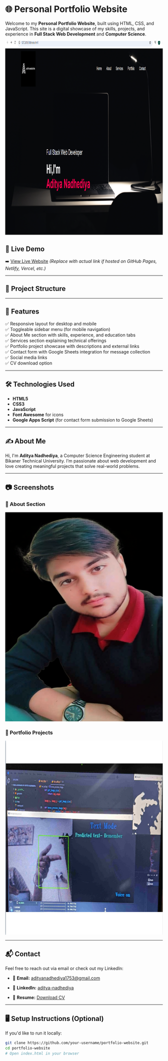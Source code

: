 # 🌐 Personal Portfolio Website

Welcome to my **Personal Portfolio Website**, built using HTML, CSS, and JavaScript. This site is a digital showcase of my skills, projects, and experience in **Full Stack Web Development** and **Computer Science**.

![Portfolio Preview](Images/resized-image%20(3).png)

## 🚀 Live Demo

➡️ [View Live Website](https://aditya-nadhediya-personal-portfolio.netlify.app/) *(Replace with actual link if hosted on GitHub Pages, Netlify, Vercel, etc.)*

---

## 📁 Project Structure

---

## 📌 Features

✅ Responsive layout for desktop and mobile  
✅ Toggleable sidebar menu (for mobile navigation)  
✅ About Me section with skills, experience, and education tabs  
✅ Services section explaining technical offerings  
✅ Portfolio project showcase with descriptions and external links  
✅ Contact form with Google Sheets integration for message collection  
✅ Social media links  
✅ CV download option

---

## 🛠️ Technologies Used

- **HTML5**
- **CSS3**
- **JavaScript**
- **Font Awesome** for icons  
- **Google Apps Script** (for contact form submission to Google Sheets)

---

## ✍️ About Me

Hi, I'm **Aditya Nadhediya**, a Computer Science Engineering student at Bikaner Technical University. I’m passionate about web development and love creating meaningful projects that solve real-world problems.

---

## 📷 Screenshots

### 🔹 About Section

![About](Images/user%204.png)

### 🔹 Portfolio Projects

![Project](Images/resized-image%20(2).png)

---

## 📬 Contact

Feel free to reach out via email or check out my LinkedIn:

- 📧 **Email:** <adityanadhediya1753@gmail.com>  

- 🔗 **LinkedIn:** [aditya-nadhediya](https://www.linkedin.com/in/aditya-nadhediya-2b035632a/)  
- 📄 **Resume:** [Download CV](Images/my-cv.pdf)

---

## 🖥️ Setup Instructions (Optional)

If you'd like to run it locally:

```bash
git clone https://github.com/your-username/portfolio-website.git
cd portfolio-website
# Open index.html in your browser

